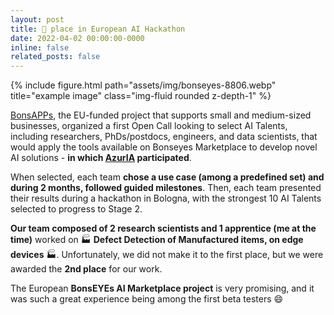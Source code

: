 ```yaml
---
layout: post
title: 🥈 place in European AI Hackathon
date: 2022-04-02 00:00:00-0000
inline: false
related_posts: false
---
```

<div class="col-sm mt-3 mt-md-0">
{% include figure.html path="assets/img/bonseyes-8806.webp" title="example image" class="img-fluid rounded z-depth-1" %}
</div>

[BonsAPPs](https://bonsapps.eu/), the EU-funded project that supports small and medium-sized businesses, organized a first Open Call looking to select AI Talents, including researchers, PhDs/postdocs, engineers, and data scientists, that would apply the tools available on Bonseyes Marketplace to develop novel AI solutions - **in which [AzurIA](https://www.azuria.earth/) participated**.

When selected, each team **chose a use case (among a predefined set) and during 2 months, followed guided milestones**. Then, each team presented their results during a hackathon in Bologna, with the strongest 10 AI Talents selected to progress to Stage 2.

**Our team composed of 2 research scientists and 1 apprentice (me at the time)** worked on :factory: **Defect Detection of Manufactured items, on edge devices** :factory:.
Unfortunately, we did not make it to the first place, but we were awarded the **2nd place** for our work.

The European **BonsEYEs AI Marketplace project** is very promising, and it was such a great experience being among the first beta testers :smile:
